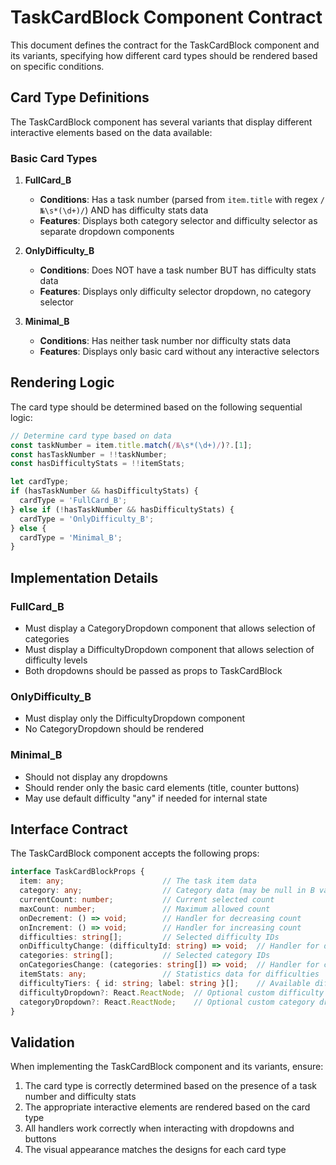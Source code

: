 # TaskCardBlock Component Contract

This document defines the contract for the TaskCardBlock component and its variants, specifying how different card types should be rendered based on specific conditions.

## Card Type Definitions

The TaskCardBlock component has several variants that display different interactive elements based on the data available:

### Basic Card Types

1. **FullCard_B**
   - **Conditions**: Has a task number (parsed from `item.title` with regex `/№\s*(\d+)/`) AND has difficulty stats data
   - **Features**: Displays both category selector and difficulty selector as separate dropdown components

2. **OnlyDifficulty_B**
   - **Conditions**: Does NOT have a task number BUT has difficulty stats data
   - **Features**: Displays only difficulty selector dropdown, no category selector

3. **Minimal_B**
   - **Conditions**: Has neither task number nor difficulty stats data
   - **Features**: Displays only basic card without any interactive selectors

## Rendering Logic

The card type should be determined based on the following sequential logic:

```javascript
// Determine card type based on data
const taskNumber = item.title.match(/№\s*(\d+)/)?.[1];
const hasTaskNumber = !!taskNumber;
const hasDifficultyStats = !!itemStats;

let cardType;
if (hasTaskNumber && hasDifficultyStats) {
  cardType = 'FullCard_B';
} else if (!hasTaskNumber && hasDifficultyStats) {
  cardType = 'OnlyDifficulty_B';
} else {
  cardType = 'Minimal_B';
}
```

## Implementation Details

### FullCard_B
- Must display a CategoryDropdown component that allows selection of categories
- Must display a DifficultyDropdown component that allows selection of difficulty levels
- Both dropdowns should be passed as props to TaskCardBlock

### OnlyDifficulty_B
- Must display only the DifficultyDropdown component
- No CategoryDropdown should be rendered

### Minimal_B
- Should not display any dropdowns
- Should render only the basic card elements (title, counter buttons)
- May use default difficulty "any" if needed for internal state

## Interface Contract

The TaskCardBlock component accepts the following props:

```typescript
interface TaskCardBlockProps {
  item: any;                      // The task item data
  category: any;                  // Category data (may be null in B variants)
  currentCount: number;           // Current selected count
  maxCount: number;               // Maximum allowed count
  onDecrement: () => void;        // Handler for decreasing count
  onIncrement: () => void;        // Handler for increasing count
  difficulties: string[];         // Selected difficulty IDs
  onDifficultyChange: (difficultyId: string) => void;  // Handler for difficulty change
  categories: string[];           // Selected category IDs
  onCategoriesChange: (categories: string[]) => void;  // Handler for category change
  itemStats: any;                 // Statistics data for difficulties
  difficultyTiers: { id: string; label: string }[];    // Available difficulty tiers
  difficultyDropdown?: React.ReactNode;  // Optional custom difficulty dropdown
  categoryDropdown?: React.ReactNode;    // Optional custom category dropdown
}
```

## Validation

When implementing the TaskCardBlock component and its variants, ensure:

1. The card type is correctly determined based on the presence of a task number and difficulty stats
2. The appropriate interactive elements are rendered based on the card type
3. All handlers work correctly when interacting with dropdowns and buttons
4. The visual appearance matches the designs for each card type 